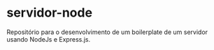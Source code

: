 # servidor-node
Repositório para o desenvolvimento de um boilerplate de um servidor usando NodeJs e Express.js.
